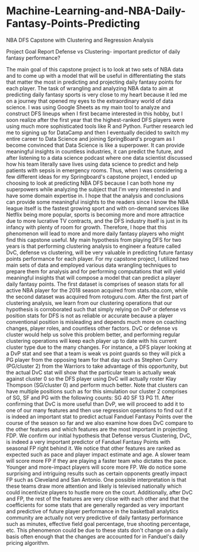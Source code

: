 # Machine-Learning-and-NBA-Daily-Fantasy-Points-Predicting
NBA DFS Capstone with Clustering and Regression Analysis


Project Goal Report
Defense vs Clustering- important predictor of daily fantasy performance?

The main goal of this capstone project is to look at two sets of NBA data and to come up with a model that will be useful in differentiating the stats that matter the most in predicting and projecting daily fantasy points for each player.
The task of wrangling and analyzing NBA data to aim at predicting daily fantasy sports is very close to my heart because it led me on a journey that opened my eyes to the extraordinary world of data science.
I was using Google Sheets as my main tool to analyze and construct DFS lineups when I first became interested in this hobby, but I soon realize after the first year that the highest-ranked DFS players were using much more sophisticated tools like R and Python. Further research led me to signing up for DataCamp and then I eventually decided to switch my entire career to Data Science and joining SpringBoard's program as I become convinced that Data Science is like a superpower. It can provide meaningful insights in countless industries, it can predict the future, and after listening to a data science podcast where one data scientist discussed how his team literally save lives using data science to predict and help patients with sepsis in emergency rooms.
Thus, when I was considering a few different ideas for my Springboard's capstone project, I ended up choosing to look at predicting NBA DFS because I can both hone my superpowers while analyzing the subject that I'm very interested in and have some domain expertise in.
I hope that the analysis and conclusions can provide some meaningful insights to the readers since I know the NBA league itself is the fastest growing sport and with on-demand services like Netflix being more popular, sports is becoming more and more attractice due to more lucrative TV contracts, and the DFS industry itself is just in its infancy with plenty of room for growth. Therefore, I hope that this phenomenon will lead to more and more daily fantasy players who might find this capstone useful.
My main hypothesis from playing DFS for two years is that performing clustering analysis to engineer a feature called DvC, defense vs clustering, will be very valuable in predicting future fantasy points performance for each player.
	For my capstone project, I utilized two main sets of data and employed various data wrangling techniques to prepare them for analysis and for performing computations that will yield meaningful insights that will compose a model that can predict a player daily fantasy points. The first dataset is comprises of season stats for all active NBA player for the 2018 season acquired from stats.nba.com, while the second dataset was acquired from rotoguru.com.
	After the first part of clustering analysis, we learn from our clustering operations that our hypothesis is corroborated such that simply relying on DvP or defense vs position stats for DFS is not as reliable or accurate because a player conventional position is misleading and depends much more on coaching changes, player roles, and countless other factors. DvC or defense vs cluster would help us solve this problem better, and performing regular clustering operations will keep each player up to date with his current cluster type due to the many changes. For instance, a DFS player looking at a DvP stat and see that a team is weak vs point guards so they will pick a PG player from the opposing team for that day such as Stephen Curry (PG/cluster 2) from the Warriors to take advantage of this opportunity, but the actual DvC stat will show that the particular team is actually weak against cluster 0 so the DFS player using DvC will actually roster Klay Thompson (SG/cluster 0) and perform much better. Note that clusters can have multiple positions such as for this simulation our cluster 2 comprises of SG, SF and PG with the following counts: SG 40 SF 13 PG 11. 
	After confirming that DvC is more useful than DvP, we will proceed to add it to one of our many features and then use regression operations to find out if it is indeed an important stat to predict actual Fanduel Fantasy Points over the course of the season so far and we also examine how does DvC compare to the other features and which features are the most important in projecting FDP. 
	We confirm our initial hypothesis that Defense versus Clustering, DvC, is indeed a very important predictor of Fanduel Fantasy Points with seasonal FP right behind it.
We notice that other features are ranked as expected such as pace and player impact estimate and age. A slower team will score more FP if they are playing a faster team who dictates the pace. Younger and more-impact players will score more FP.
We do notice some surprising and intriguing results such as certain opponents greatly impact FP such as Cleveland and San Antonio. One possible interpretation is that these teams draw more attention and likely is televised nationally which could incentivize players to hustle more on the court. Additionally, after DvC and FP, the rest of the features are very close with each other and that the coefficients for some stats that are generally regarded as very important and predictive of future player performance in the basketball analytics community are actually not very predictive of daily fantasy performance such as minutes, effective field goal percentage, true shooting percentage, etc. This phenomenon could be due to these stats don't change on a daily basis often enough that the changes are accounted for in Fanduel's daily pricing algorithm.

